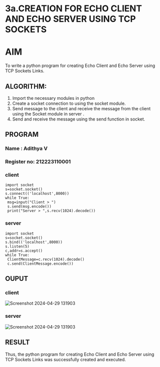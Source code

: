 # 3a.CREATION FOR ECHO CLIENT AND ECHO SERVER USING TCP SOCKETS
# AIM
To write a python program for creating Echo Client and Echo Server using TCP
Sockets Links.
## ALGORITHM:
1. Import the necessary modules in python
2. Create a socket connection to using the socket module.
3. Send message to the client and receive the message from the client using the Socket module in
 server .
4. Send and receive the message using the send function in socket.
## PROGRAM
### Name : Adithya V
### Register no: 212223110001
### client
```
import socket
s=socket.socket()
s.connect(('localhost',8000))
while True:
 msg=input("Client > ")
 s.send(msg.encode())
 print("Server > ",s.recv(1024).decode())
 ```
### server
```
import socket
s=socket.socket()
s.bind(('localhost',8000))
s.listen(5)
c,addr=s.accept()
while True:
 ClientMessage=c.recv(1024).decode()
 c.send(ClientMessage.encode())
```
## OUPUT
### client
![Screenshot 2024-04-29 131903](https://github.com/karthik-2106/3a.Sockets_Creation_for_Echo_Client_and_Echo_Server/assets/150319557/0ac9b430-739f-44ff-b39f-53776119bba5)
### server
![Screenshot 2024-04-29 131903](https://github.com/karthik-2106/3a.Sockets_Creation_for_Echo_Client_and_Echo_Server/assets/150319557/87934f22-e3c5-4df2-b0a4-503287e10726)


## RESULT
Thus, the python program for creating Echo Client and Echo Server using TCP Sockets Links 
was successfully created and executed.
